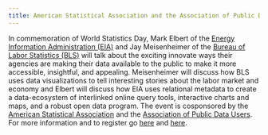 ```yaml
---
title: American Statistical Association and the Association of Public Data Users to host webinar on "Statistics for the World of Open Data"
---
```


In commemoration of World Statistics Day, Mark Elbert of the <a href="http://www.eia.gov" target="_blank">Energy Information Administration (EIA)</a> and Jay Meisenheimer of the <a href="http://www.bls.gov" target="_blank">Bureau of Labor Statistics (BLS)</a> will talk about the exciting innovate ways their agencies are making their data available to the public to make it more accessible, insightful, and appealing. Meisenheimer will discuss how BLS uses data visualizations to tell interesting stories about the labor market and economy and Elbert will discuss how EIA uses relational metadata to create a data-ecosystem of interlinked online query tools, interactive charts and maps, and a robust open data program. The event is cosponsored by the <a href="http://www.amstat.org" target="_blank">American Statistical Association</a> and the <a href="http://apdu.org" target="_blank">Association of Public Data Users</a>. For more information and to register go <a href="http://www.amstat.org/education/weblectures/index.cfm#SWOD" target="_blank">here</a> and <a href="http://apdu.org/2015/08/03/statistics-for-the-world-of-open-data/" target="_blank">here</a>.
